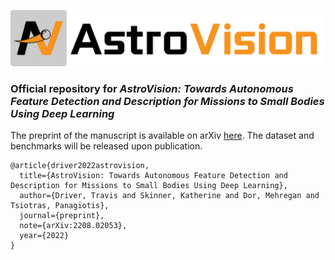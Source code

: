 ![Alt text](https://github.com/astrovision/.github/blob/main/profile/astrovision-emblem-logo.png?raw=true)

### Official repository for *AstroVision: Towards Autonomous Feature Detection and Description for Missions to Small Bodies Using Deep Learning*

The preprint of the manuscript is available on arXiv [here](https://arxiv.org/abs/2208.02053). The dataset and benchmarks will be released upon publication.

```
@article{driver2022astrovision,
  title={AstroVision: Towards Autonomous Feature Detection and Description for Missions to Small Bodies Using Deep Learning},
  author={Driver, Travis and Skinner, Katherine and Dor, Mehregan and Tsiotras, Panagiotis},
  journal={preprint},
  note={arXiv:2208.02053},
  year={2022}
}
```

<!--

**Here are some ideas to get you started:**

🙋‍♀️ A short introduction - what is your organization all about?
🌈 Contribution guidelines - how can the community get involved?
👩‍💻 Useful resources - where can the community find your docs? Is there anything else the community should know?
🍿 Fun facts - what does your team eat for breakfast?
🧙 Remember, you can do mighty things with the power of [Markdown](https://docs.github.com/github/writing-on-github/getting-started-with-writing-and-formatting-on-github/basic-writing-and-formatting-syntax)
-->
